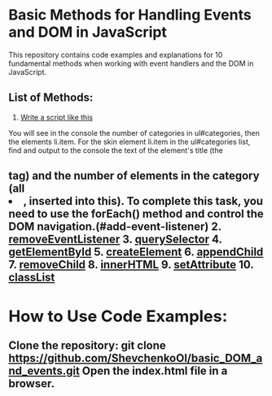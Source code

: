 # Basic Methods for Handling Events and DOM in JavaScript

This repository contains code examples and explanations for 10 fundamental methods when working with event handlers and the DOM in JavaScript.

## List of Methods:

1. [Write a script like this](task-01.js)

You will see in the console the number of categories in ul#categories, then the elements li.item.
For the skin element li.item in the ul#categories list, find and output to the console the text of the element's title (the <h2> tag) and the number of elements in the category (all <li>, inserted into this).
To complete this task, you need to use the forEach() method and control the DOM navigation.(#add-event-listener)
2. [removeEventListener](#remove-event-listener)
3. [querySelector](#query-selector)
4. [getElementById](#get-element-by-id)
5. [createElement](#create-element)
6. [appendChild](#append-child)
7. [removeChild](#remove-child)
8. [innerHTML](#inner-html)
9. [setAttribute](#set-attribute)
10. [classList](#class-list)

## How to Use Code Examples:
Clone the repository: git clone https://github.com/ShevchenkoOl/basic_DOM_and_events.git
Open the index.html file in a browser.
